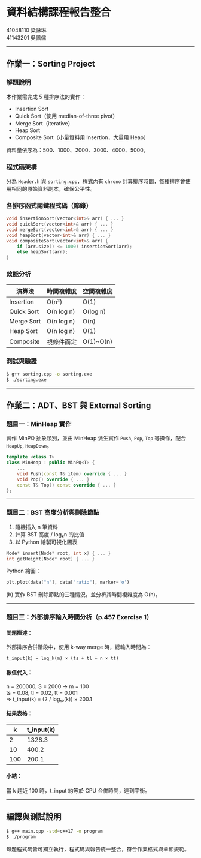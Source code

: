 # 資料結構課程報告整合  
41048110 梁詠琳  
41143201 吳佩儒  

---

## 作業一：Sorting Project

### 解題說明

本作業需完成 5 種排序法的實作：
- Insertion Sort
- Quick Sort（使用 median-of-three pivot）
- Merge Sort（iterative）
- Heap Sort
- Composite Sort（小量資料用 Insertion，大量用 Heap）

資料量依序為：500、1000、2000、3000、4000、5000。

### 程式碼架構

分為 `Header.h` 與 `sorting.cpp`，程式內有 `chrono` 計算排序時間，每種排序會使用相同的原始資料副本，確保公平性。

### 各排序函式關鍵程式碼（節錄）

```cpp
void insertionSort(vector<int>& arr) { ... }
void quickSort(vector<int>& arr) { ... }
void mergeSort(vector<int>& arr) { ... }
void heapSort(vector<int>& arr) { ... }
void compositeSort(vector<int>& arr) {
    if (arr.size() <= 1000) insertionSort(arr);
    else heapSort(arr);
}
```

### 效能分析

| 演算法       | 時間複雜度 | 空間複雜度 |
|--------------|------------|------------|
| Insertion    | O(n²)      | O(1)       |
| Quick Sort   | O(n log n) | O(log n)   |
| Merge Sort   | O(n log n) | O(n)       |
| Heap Sort    | O(n log n) | O(1)       |
| Composite    | 視條件而定 | O(1)~O(n)  |

### 測試與驗證

```bash
$ g++ sorting.cpp -o sorting.exe
$ ./sorting.exe
```

---

## 作業二：ADT、BST 與 External Sorting

### 題目一：MinHeap 實作

實作 MinPQ 抽象類別，並由 MinHeap 派生實作 `Push`, `Pop`, `Top` 等操作，配合 `HeapUp`, `HeapDown`。

```cpp
template <class T>
class MinHeap : public MinPQ<T> {
    ...
    void Push(const T& item) override { ... }
    void Pop() override { ... }
    const T& Top() const override { ... }
};
```

---

### 題目二：BST 高度分析與刪除節點

1. 隨機插入 n 筆資料
2. 計算 BST 高度 / log₂n 的比值
3. 以 Python 繪製可視化圖表

```cpp
Node* insert(Node* root, int x) { ... }
int getHeight(Node* root) { ... }
```

Python 繪圖：
```python
plt.plot(data["n"], data["ratio"], marker='o')
```

(b) 實作 BST 刪除節點的三種情況，並分析其時間複雜度為 O(h)。

---

### 題目三：外部排序輸入時間分析（p.457 Exercise 1）

#### 問題描述：
外部排序合併階段中，使用 k-way merge 時，總輸入時間為：
```
t_input(k) = log_k(m) × (ts + tl + n × tt)
```

#### 數值代入：
n = 200000, S = 2000 → m = 100  
ts = 0.08, tl = 0.02, tt = 0.001  
⇒ t_input(k) = (2 / log₁₀(k)) × 200.1

#### 結果表格：

| k   | t_input(k) |
|-----|------------|
| 2   | 1328.3     |
| 10  | 400.2      |
| 100 | 200.1      |

#### 小結：
當 k 趨近 100 時，t_input 約等於 CPU 合併時間，達到平衡。

---

## 編譯與測試說明

```bash
$ g++ main.cpp -std=c++17 -o program
$ ./program
```

每題程式碼皆可獨立執行，程式碼與報告統一整合，符合作業格式與章節規範。
